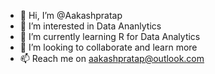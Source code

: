 - 👋 Hi, I’m @Aakashpratap
- 👀 I’m interested in Data Ananlytics
- 🌱 I’m currently learning R for Data Analytics
- 💞️ I’m looking to collaborate and learn more 
- 📫 Reach me on aakashpratap@outlook.com

<!---
Aakashpratap/Aakashpratap is a ✨ special ✨ repository because its `README.md` (this file) appears on your GitHub profile.
You can click the Preview link to take a look at your changes.
--->
